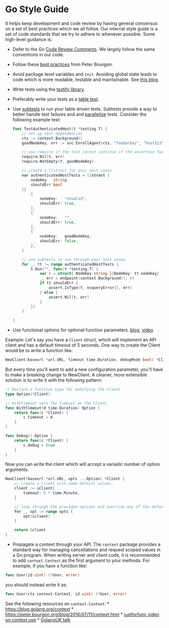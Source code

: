 # Go Style Guide

It helps keep development and code review by having general consensus on a set of best practices which we all follow. Our internal style guide is a set of code standards that we try to adhere to whenever possible. Some high-level guidance is:

* Defer to the Go [Code Review Comments](https://github.com/golang/go/wiki/CodeReviewComments#go-code-review-comments). We largely follow the same conventions in our code.
* Follow these [best practices](https://peter.bourgon.org/go-best-practices-2016/) from Peter Bourgon.
* Avoid package level variables and `init`. Avoiding global state leads to code which is more readable, testable and maintainable. See [this blog](https://peter.bourgon.org/blog/2017/06/09/theory-of-modern-go.html).
* Write tests using the [testify library](https://godoc.org/github.com/stretchr/testify/assert).
* Preferably write your tests as a [table test](https://github.com/golang/go/wiki/TableDrivenTests).
* Use [subtests](https://blog.golang.org/subtests) to run your table driven tests. Subtests provide a way to better handle test failures and and [parallelize](https://rakyll.org/parallelize-test-tables/) tests. Consider the following example test:
    ```go
    func TestAuthenticatedHost(t *testing.T) {
        // set up test dependencies
    	ctx := context.Background()
    	goodNodeKey, err := svc.EnrollAgent(ctx, "foobarbaz", "host123")

        // use require if the test cannot continue if the assertion fails
    	require.Nil(t, err)
    	require.NotEmpty(t, goodNodeKey)

        // create a []struct for your test cases
    	var authenticatedHostTests = []struct {
    		nodeKey   string
    		shouldErr bool
    	}{
    		{
    			nodeKey:   "invalid",
    			shouldErr: true,
    		},
    		{
    			nodeKey:   "",
    			shouldErr: true,
    		},
    		{
    			nodeKey:   goodNodeKey,
    			shouldErr: false,
    		},
    	}

        // use subtests to run through your test cases.
    	for _, tt := range authenticatedHostTests {
    		t.Run("", func(t *testing.T) {
    			var r = struct{ NodeKey string }{NodeKey: tt.nodeKey}
    			_, err = endpoint(context.Background(), r)
    			if tt.shouldErr {
    				assert.IsType(t, osqueryError{}, err)
    			} else {
    				assert.Nil(t, err)
    			}
    		})
    	}

    }
    ```

* Use functional options for optional function parameters. [blog](https://dave.cheney.net/2014/10/17/functional-options-for-friendly-apis), [video](https://www.youtube.com/watch?v=24lFtGHWxAQ)

Example:
Let's say you have a `Client` struct, which will implement an API client and has a default timeout of 5 seconds. One way to create the Client would be to write a function like:
```go
NewClient(baseurl *url.URL, timeout time.Duration, debugMode bool) *Client
```

But every time you'll want to add a new configuration parameter, you'll have to make a breaking change to NewClient. A cleaner, more extensible solution is to write it with the following pattern:
```go
// Declare a function type for modifying the client
type Option(*Client)

// WithTimeout sets the timeout on the Client.
func WithTimeout(d time.Duration) Option {
    return func(c *Client) {
        c.timeout = d
    }
}

func Debug() Option {
    return func(c *Client) {
        c.debug = true
    }
}
```

Now you can write the client which will accept a variadic number of option arguments.

```go
NewClient(baseurl *url.URL, opts ...Option) *Client {
    // create a client with some default values.
    client := &Client{
        timeout: 5 * time.Minute,
    }

    // loop through the provided options and override any of the defaults.
    for _, opt := range opts {
        opt(&client)
    }

    return &client
}
```

* Propagate a context through your API.
The `context` package provides a standard way for managing cancellations and request scoped values in a Go program. When writing server and client code, it is recommended to add `context.Context` as the first argument to your methods.
For example, if you have a function like:

```go
func User(id uint) (*User, error)
```

you should instead write it as:

```go
func User(ctx context.Context, id uint) (*User, error)
```


See the following resources on `context.Context`:
    * https://blog.golang.org/context
    * https://peter.bourgon.org/blog/2016/07/11/context.html
    * [justforfunc video on context use](https://www.youtube.com/watch?v=LSzR0VEraWw&index=1&list=PL64wiCrrxh4Jisi7OcCJIUpguV_f5jGnZ)
    * [GolangUK talk](https://www.youtube.com/watch?v=r4Mlm6qEWRs)
